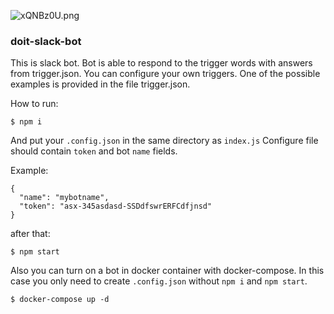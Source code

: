 ![xQNBz0U.png](http://i.imgur.com/xQNBz0U.png)
### doit-slack-bot

This is slack bot. Bot is able to respond to the trigger words with answers from trigger.json.
You can configure your own triggers. One of the possible examples is provided in the file trigger.json.

How to run:
```
$ npm i
```
And put your `.config.json` in the same directory as `index.js`
Configure file should contain `token` and bot `name` fields.

Example:

```
{
  "name": "mybotname",
  "token": "asx-345asdasd-SSDdfswrERFCdfjnsd"
}
```
after that:

```
$ npm start
```

Also you can turn on a bot in docker container with docker-compose. In this case you only need to create `.config.json` without `npm i` and `npm start`.

```
$ docker-compose up -d
```

